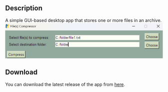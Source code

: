 ## Description
A simple GUI-based desktop app that stores one or more files in an archive.
![demo.png](demo.png)
## Download
You can download the latest release of the app from [here](https://github.com/eattrenclenhard/Archive-Maker/releases).

